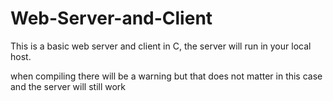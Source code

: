 # Web-Server-and-Client

This is a basic web server and client in C, the server will run in your local host.

when compiling there will be a warning but that does not matter in this case and the server will still work
